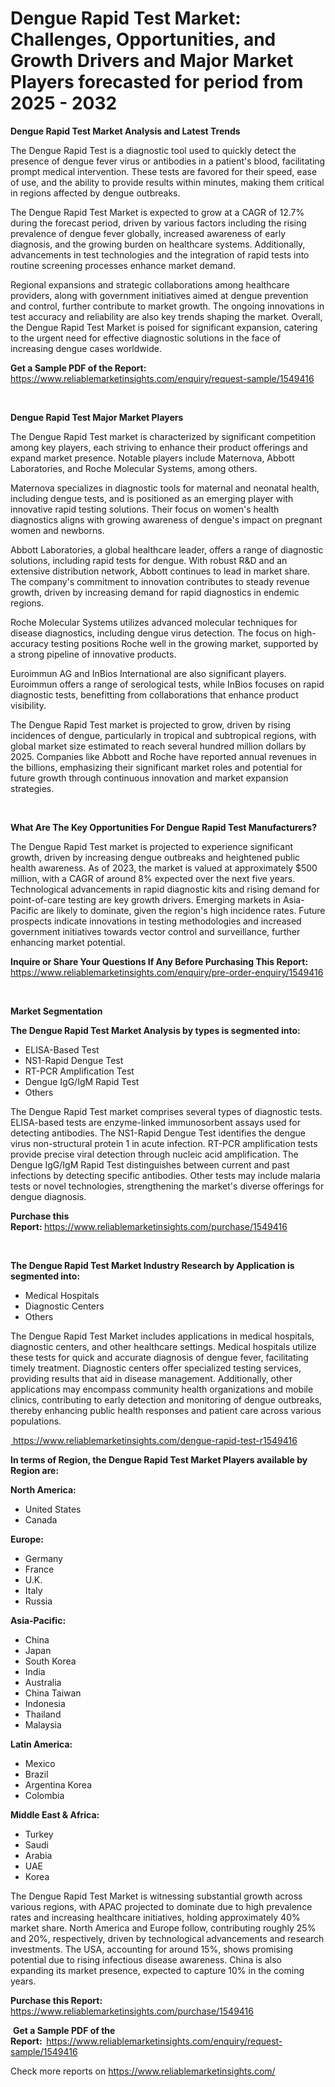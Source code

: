<p><h1>Dengue Rapid Test Market: Challenges, Opportunities, and Growth Drivers and Major Market Players forecasted for period from 2025 - 2032</h1></p><p><strong>Dengue Rapid Test Market Analysis and Latest Trends</strong></p>
<p><p>The Dengue Rapid Test is a diagnostic tool used to quickly detect the presence of dengue fever virus or antibodies in a patient's blood, facilitating prompt medical intervention. These tests are favored for their speed, ease of use, and the ability to provide results within minutes, making them critical in regions affected by dengue outbreaks.</p><p>The Dengue Rapid Test Market is expected to grow at a CAGR of 12.7% during the forecast period, driven by various factors including the rising prevalence of dengue fever globally, increased awareness of early diagnosis, and the growing burden on healthcare systems. Additionally, advancements in test technologies and the integration of rapid tests into routine screening processes enhance market demand. </p><p>Regional expansions and strategic collaborations among healthcare providers, along with government initiatives aimed at dengue prevention and control, further contribute to market growth. The ongoing innovations in test accuracy and reliability are also key trends shaping the market. Overall, the Dengue Rapid Test Market is poised for significant expansion, catering to the urgent need for effective diagnostic solutions in the face of increasing dengue cases worldwide.</p></p>
<p><strong>Get a Sample PDF of the Report:&nbsp;</strong> <a href="https://www.reliablemarketinsights.com/enquiry/request-sample/1549416?utm_campaign=2460&utm_medium=2&utm_source=Github&utm_content=ia&utm_term=03032025&utm_id=dengue-rapid-test">https://www.reliablemarketinsights.com/enquiry/request-sample/1549416</a></p>
<p>&nbsp;</p>
<p><strong>Dengue Rapid Test Major Market Players</strong></p>
<p><p>The Dengue Rapid Test market is characterized by significant competition among key players, each striving to enhance their product offerings and expand market presence. Notable players include Maternova, Abbott Laboratories, and Roche Molecular Systems, among others. </p><p>Maternova specializes in diagnostic tools for maternal and neonatal health, including dengue tests, and is positioned as an emerging player with innovative rapid testing solutions. Their focus on women's health diagnostics aligns with growing awareness of dengue's impact on pregnant women and newborns.</p><p>Abbott Laboratories, a global healthcare leader, offers a range of diagnostic solutions, including rapid tests for dengue. With robust R&D and an extensive distribution network, Abbott continues to lead in market share. The company's commitment to innovation contributes to steady revenue growth, driven by increasing demand for rapid diagnostics in endemic regions.</p><p>Roche Molecular Systems utilizes advanced molecular techniques for disease diagnostics, including dengue virus detection. The focus on high-accuracy testing positions Roche well in the growing market, supported by a strong pipeline of innovative products.</p><p>Euroimmun AG and InBios International are also significant players. Euroimmun offers a range of serological tests, while InBios focuses on rapid diagnostic tests, benefitting from collaborations that enhance product visibility.</p><p>The Dengue Rapid Test market is projected to grow, driven by rising incidences of dengue, particularly in tropical and subtropical regions, with global market size estimated to reach several hundred million dollars by 2025. Companies like Abbott and Roche have reported annual revenues in the billions, emphasizing their significant market roles and potential for future growth through continuous innovation and market expansion strategies.</p></p>
<p>&nbsp;</p>
<p><strong>What Are The Key Opportunities For Dengue Rapid Test Manufacturers?</strong></p>
<p><p>The Dengue Rapid Test market is projected to experience significant growth, driven by increasing dengue outbreaks and heightened public health awareness. As of 2023, the market is valued at approximately $500 million, with a CAGR of around 8% expected over the next five years. Technological advancements in rapid diagnostic kits and rising demand for point-of-care testing are key growth drivers. Emerging markets in Asia-Pacific are likely to dominate, given the region's high incidence rates. Future prospects indicate innovations in testing methodologies and increased government initiatives towards vector control and surveillance, further enhancing market potential.</p></p>
<p><strong>Inquire or Share Your Questions If Any Before Purchasing This Report:</strong> <a href="https://www.reliablemarketinsights.com/enquiry/pre-order-enquiry/1549416?utm_campaign=2460&utm_medium=2&utm_source=Github&utm_content=ia&utm_term=03032025&utm_id=dengue-rapid-test">https://www.reliablemarketinsights.com/enquiry/pre-order-enquiry/1549416</a></p>
<p>&nbsp;</p>
<p><strong>Market Segmentation</strong></p>
<p><strong>The Dengue Rapid Test Market Analysis by types is segmented into:</strong></p>
<p><ul><li>ELISA-Based Test</li><li>NS1-Rapid Dengue Test</li><li>RT-PCR Amplification Test</li><li>Dengue IgG/IgM Rapid Test</li><li>Others</li></ul></p>
<p><p>The Dengue Rapid Test market comprises several types of diagnostic tests. ELISA-based tests are enzyme-linked immunosorbent assays used for detecting antibodies. The NS1-Rapid Dengue Test identifies the dengue virus non-structural protein 1 in acute infection. RT-PCR amplification tests provide precise viral detection through nucleic acid amplification. The Dengue IgG/IgM Rapid Test distinguishes between current and past infections by detecting specific antibodies. Other tests may include malaria tests or novel technologies, strengthening the market's diverse offerings for dengue diagnosis.</p></p>
<p><strong>Purchase this Report:&nbsp;</strong><a href="https://www.reliablemarketinsights.com/purchase/1549416?utm_campaign=2460&utm_medium=2&utm_source=Github&utm_content=ia&utm_term=03032025&utm_id=dengue-rapid-test">https://www.reliablemarketinsights.com/purchase/1549416</a></p>
<p>&nbsp;</p>
<p><strong>The Dengue Rapid Test Market Industry Research by Application is segmented into:</strong></p>
<p><ul><li>Medical Hospitals</li><li>Diagnostic Centers</li><li>Others</li></ul></p>
<p><p>The Dengue Rapid Test Market includes applications in medical hospitals, diagnostic centers, and other healthcare settings. Medical hospitals utilize these tests for quick and accurate diagnosis of dengue fever, facilitating timely treatment. Diagnostic centers offer specialized testing services, providing results that aid in disease management. Additionally, other applications may encompass community health organizations and mobile clinics, contributing to early detection and monitoring of dengue outbreaks, thereby enhancing public health responses and patient care across various populations.</p></p>
<p><a href="https://www.reliablemarketinsights.com/dengue-rapid-test-r1549416?utm_campaign=2460&utm_medium=2&utm_source=Github&utm_content=ia&utm_term=03032025&utm_id=dengue-rapid-test">&nbsp;https://www.reliablemarketinsights.com/dengue-rapid-test-r1549416</a></p>
<p><strong>In terms of Region, the Dengue Rapid Test Market Players available by Region are:</strong></p>
<p>
    <p> <strong> North America: </strong>
        <ul>
            <li>United States</li>
            <li>Canada</li>
        </ul>
        </p> 
    <p> <strong> Europe: </strong>
        <ul>
            <li>Germany</li>
            <li>France</li>
            <li>U.K.</li>
            <li>Italy</li>
            <li>Russia</li>
        </ul>
        </p> 
    <p> <strong> Asia-Pacific: </strong>
        <ul>
            <li>China</li>
            <li>Japan</li>
            <li>South Korea</li>
            <li>India</li>
            <li>Australia</li>
            <li>China Taiwan</li>
            <li>Indonesia</li>
            <li>Thailand</li>
            <li>Malaysia</li>
        </ul>
        </p> 
    <p> <strong> Latin America: </strong>
        <ul>
            <li>Mexico</li>
            <li>Brazil</li>
            <li>Argentina Korea</li>
            <li>Colombia</li>
        </ul>
        </p> 
    <p> <strong> Middle East & Africa: </strong>
        <ul>
            <li>Turkey</li>
            <li>Saudi</li>
            <li>Arabia</li>
            <li>UAE</li>
            <li>Korea</li>
        </ul>
    </p>
    </p>
<p><p>The Dengue Rapid Test Market is witnessing substantial growth across various regions, with APAC projected to dominate due to high prevalence rates and increasing healthcare initiatives, holding approximately 40% market share. North America and Europe follow, contributing roughly 25% and 20%, respectively, driven by technological advancements and research investments. The USA, accounting for around 15%, shows promising potential due to rising infectious disease awareness. China is also expanding its market presence, expected to capture 10% in the coming years.</p></p>
<p><strong>Purchase this Report: </strong><a href="https://www.reliablemarketinsights.com/purchase/1549416?utm_campaign=2460&utm_medium=2&utm_source=Github&utm_content=ia&utm_term=03032025&utm_id=dengue-rapid-test">https://www.reliablemarketinsights.com/purchase/1549416</a></p>
<p>&nbsp;<strong>Get a Sample PDF of the Report:&nbsp;&nbsp;</strong><a href="https://www.reliablemarketinsights.com/enquiry/request-sample/1549416?utm_campaign=2460&utm_medium=2&utm_source=Github&utm_content=ia&utm_term=03032025&utm_id=dengue-rapid-test">https://www.reliablemarketinsights.com/enquiry/request-sample/1549416</a></p>
<p><strong></strong></p>
<p>Check more reports on <a href="https://www.reliablemarketinsights.com/?utm_campaign=2460&utm_medium=2&utm_source=Github&utm_content=ia&utm_term=03032025&utm_id=dengue-rapid-test">https://www.reliablemarketinsights.com/</a></p>